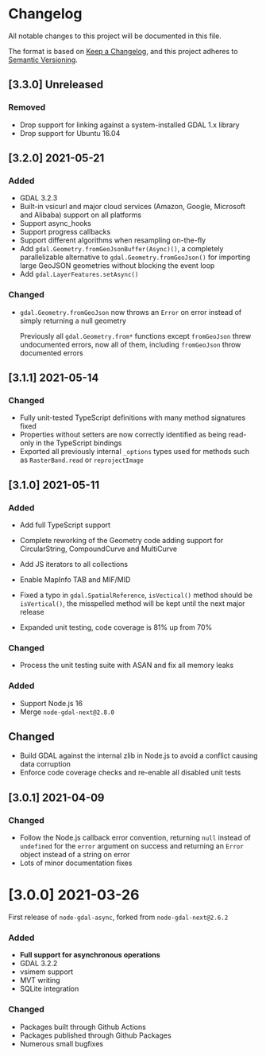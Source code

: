 # Changelog

All notable changes to this project will be documented in this file.

The format is based on [Keep a Changelog](https://keepachangelog.com/en/1.0.0/),
and this project adheres to [Semantic Versioning](https://semver.org/spec/v2.0.0.html).

## [3.3.0] Unreleased

### Removed
 - Drop support for linking against a system-installed GDAL 1.x library
 - Drop support for Ubuntu 16.04

## [3.2.0] 2021-05-21

### Added
 - GDAL 3.2.3
 - Built-in vsicurl and major cloud services (Amazon, Google, Microsoft and Alibaba) support on all platforms
 - Support async_hooks
 - Support progress callbacks
 - Support different algorithms when resampling on-the-fly
 - Add `gdal.Geometry.fromGeoJsonBuffer(Async)()`, a completely parallelizable alternative to `gdal.Geometry.fromGeoJson()` for importing large GeoJSON geometries without blocking the event loop
 - Add `gdal.LayerFeatures.setAsync()`

### Changed
 - `gdal.Geometry.fromGeoJson` now throws an `Error` on error instead of simply returning a null geometry 
   
   Previously all `gdal.Geometry.from*` functions except `fromGeoJson` threw undocumented errors, now all of them, including `fromGeoJson` throw documented errors

## [3.1.1] 2021-05-14

### Changed
  - Fully unit-tested TypeScript definitions with many method signatures fixed
  - Properties without setters are now correctly identified as being read-only in the TypeScript bindings
  - Exported all previously internal `_options` types used for methods such as `RasterBand.read` or `reprojectImage`

## [3.1.0] 2021-05-11

### Added
  - Add full TypeScript support
  
  - Complete reworking of the Geometry code adding support for CircularString, CompoundCurve and MultiCurve
  - Add JS iterators to all collections
  - Enable MapInfo TAB and MIF/MID
  - Fixed a typo in `gdal.SpatialReference`, `isVectical()` method should be `isVertical()`, the misspelled method will be kept until the next major release
  - Expanded unit testing, code coverage is 81% up from 70%

### Changed
  - Process the unit testing suite with ASAN and fix all memory leaks

### Added
  - Support Node.js 16
  - Merge `node-gdal-next@2.8.0`

## Changed
  - Build GDAL against the internal zlib in Node.js to avoid a conflict causing data corruption
  - Enforce code coverage checks and re-enable all disabled unit tests

## [3.0.1] 2021-04-09

### Changed

  - Follow the Node.js callback error convention, returning `null` instead of `undefined` for the `error` argument on success and returning an `Error` object instead of a string on error
  - Lots of minor documentation fixes

# [3.0.0] 2021-03-26

First release of `node-gdal-async`, forked from `node-gdal-next@2.6.2`

### Added
  - **Full support for asynchronous operations**
  - GDAL 3.2.2
  - vsimem support
  - MVT writing
  - SQLite integration

### Changed
  - Packages built through Github Actions
  - Packages published through Github Packages
  - Numerous small bugfixes
